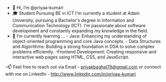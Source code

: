 - 👋 Hi, I’m @priyaa-kumari
- 🎓 Student Pursuing BE in ICT
      I'm currently a student at Adani University, pursuing a Bachelor's degree in Information and Communication Technology (ICT).
      I'm passionate about software development and constantly expanding my knowledge in the field.
- 🌱 I’m currently learning ...
      - Java: Enhancing my understanding of object-oriented programming and core Java concepts.
      - Data Structures and Algorithms: Building a strong foundation in DSA to solve complex problems efficiently.
      -Frontend Development: Creating responsive and interactive web pages using HTML, CSS, and JavaScript.
  
-📫
Feel free to reach out via Email - priyakbaghel79@gmail.com or connect with me on LinkedIn - http://www.linkedin.com/in/priyaa-kumari



